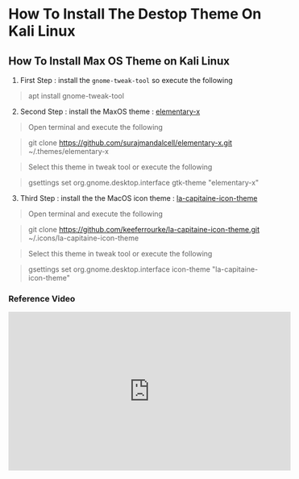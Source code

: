 # How To Install The Destop Theme On Kali Linux

## How To Install Max OS Theme on Kali Linux
1. First Step : install the `gnome-tweak-tool` so execute the following
> apt install gnome-tweak-tool


2. Second Step : install the MaxOS theme : [elementary-x](https://github.com/surajmandalcell/elementary-x)

> Open terminal and execute the following

> git clone https://github.com/surajmandalcell/elementary-x.git ~/.themes/elementary-x


> Select this theme in tweak tool or execute the following

> gsettings set org.gnome.desktop.interface gtk-theme "elementary-x"


3. Third Step : install the the MacOS icon theme : [la-capitaine-icon-theme](https://github.com/keeferrourke/la-capitaine-icon-theme)

> Open terminal and execute the following

> git clone https://github.com/keeferrourke/la-capitaine-icon-theme.git ~/.icons/la-capitaine-icon-theme


> Select this theme in tweak tool or execute the following

> gsettings set org.gnome.desktop.interface icon-theme "la-capitaine-icon-theme"


### Reference Video
<iframe width="560" height="315" src="https://www.youtube.com/embed/B_LoOCtefYE" frameborder="0" allow="accelerometer; autoplay; clipboard-write; encrypted-media; gyroscope; picture-in-picture" allowfullscreen></iframe>
